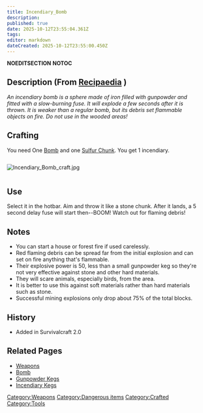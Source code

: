```yaml
---
title: Incendiary_Bomb
description: 
published: true
date: 2025-10-12T23:55:04.361Z
tags: 
editor: markdown
dateCreated: 2025-10-12T23:55:00.450Z
---
```


__NOEDITSECTION__ __NOTOC__

## Description (From [Recipaedia](Recipaedia "wikilink") )

*An incendiary bomb is a sphere made of iron filled with gunpowder and
fitted with a slow-burning fuse. It will explode a few seconds after it
is thrown. It is weaker than a regular bomb, but its debris set
flammable objects on fire. Do not use in the wooded areas\!*

## Crafting

You need One [Bomb](Bomb "wikilink") and one [Sulfur
Chunk](Recipaedia/Minerals/Sulfur_Chunk.md "wikilink"). You get 1 incendiary.

<div style="overflow: hidden">

![Incendiary_Bomb_craft.jpg](Incendiary_Bomb_craft.jpg
"Incendiary_Bomb_craft.jpg")

</div>

## Use

Select it in the hotbar. Aim and throw it like a stone chunk. After it
lands, a 5 second delay fuse will start then--BOOM\! Watch out for
flaming debris\!

## Notes

  - You can start a house or forest fire if used carelessly.
  - Red flaming debris can be spread far from the initial explosion and
    can set on fire anything that's flammable.
  - Their explosive power is 50, less than a small gunpowder keg so
    they're not very effective against stone and other hard materials.
  - They will scare animals, especially birds, from the area.
  - It is better to use this against soft materials rather than hard
    materials such as stone.
  - Successful mining explosions only drop about 75% of the total
    blocks.

## History

  - Added in Survivalcraft 2.0

## Related Pages

  - [Weapons](Weapons "wikilink")
  - [Bomb](Bomb "wikilink")
  - [Gunpowder Kegs](Gunpowder_Kegs "wikilink")
  - [Incendiary Kegs](Incendiary_Kegs "wikilink")

[Category:Weapons](Category:Weapons "wikilink") [Category:Dangerous
items](Category:Dangerous_items "wikilink")
[Category:Crafted](Category:Crafted "wikilink")
[Category:Tools](Category:Tools "wikilink")
